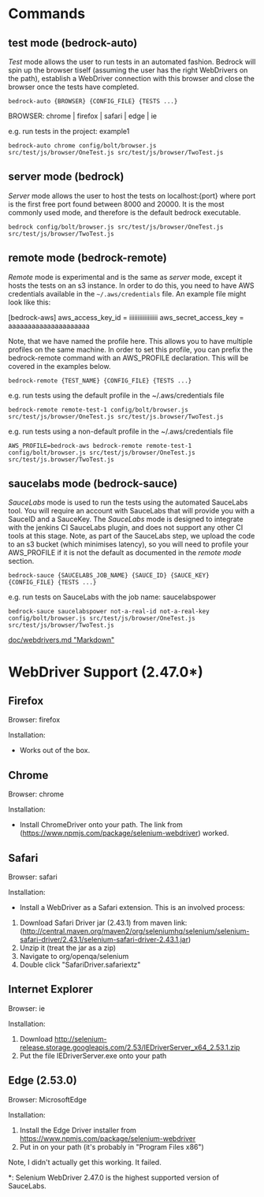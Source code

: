 Commands
========

test mode (bedrock-auto)
---------

*Test* mode allows the user to run tests in an automated fashion. Bedrock will spin up the browser tiself (assuming the user has the right WebDrivers on the path),
establish a WebDriver connection with this browser and close the browser once the tests have completed.

`bedrock-auto {BROWSER} {CONFIG_FILE} {TESTS ...}`

BROWSER: chrome | firefox | safari | edge | ie

e.g. run tests in the project: example1

`bedrock-auto chrome config/bolt/browser.js src/test/js/browser/OneTest.js src/test/js/browser/TwoTest.js`



server mode (bedrock)
---------

*Server* mode allows the user to host the tests on localhost:{port} where port is the first free port found between 8000 and 20000. It is the most commonly used
mode, and therefore is the default bedrock executable.

`bedrock config/bolt/browser.js src/test/js/browser/OneTest.js src/test/js/browser/TwoTest.js`



remote mode (bedrock-remote)
-----------

*Remote* mode is experimental and is the same as *server* mode, except it hosts the tests on an s3 instance. In order to do this, you need to have AWS credentials
available in the `~/.aws/credentials` file. An example file might look like this:

[bedrock-aws]
aws_access_key_id = iiiiiiiiiiiiiiiii
aws_secret_access_key = aaaaaaaaaaaaaaaaaaaaa

Note, that we have named the profile here. This allows you to have multiple profiles on the same machine. In order to set this profile, you can prefix the bedrock-remote command with
an AWS_PROFILE declaration. This will be covered in the examples below.

`bedrock-remote {TEST_NAME} {CONFIG_FILE} {TESTS ...}`

e.g. run tests using the default profile in the ~/.aws/credentials file

`bedrock-remote remote-test-1 config/bolt/browser.js src/test/js/browser/OneTest.js src/test/js.browser/TwoTest.js`

e.g. run tests using a non-default profile in the ~/.aws/credentials file

`AWS_PROFILE=bedrock-aws bedrock-remote remote-test-1 config/bolt/browser.js src/test/js/browser/OneTest.js src/test/js.browser/TwoTest.js`



saucelabs mode (bedrock-sauce)
-----------

*SauceLabs* mode is used to run the tests using the automated SauceLabs tool. You will require an account with SauceLabs that will provide you with a SauceID and a SauceKey. The *SauceLabs*
mode is designed to integrate with the jenkins CI SauceLabs plugin, and does not support any other CI tools at this stage. Note, as part of the SauceLabs step, we upload the code to an s3
bucket (which minimises latency), so you will need to profile your AWS_PROFILE if it is not the default as documented in the *remote mode* section.

`bedrock-sauce {SAUCELABS_JOB_NAME} {SAUCE_ID} {SAUCE_KEY} {CONFIG_FILE} {TESTS ...}`

e.g. run tests on SauceLabs with the job name: saucelabspower

`bedrock-sauce saucelabspower not-a-real-id not-a-real-key config/bolt/browser.js src/test/js/browser/OneTest.js src/test/js/browser/TwoTest.js`

[doc/webdrivers.md "Markdown"](doc/webdrivers.md)



WebDriver Support (2.47.0*)
==========

Firefox
--------

Browser: firefox

Installation:

* Works out of the box.

Chrome
-------

Browser: chrome

Installation:

* Install ChromeDriver onto your path. The link from (https://www.npmjs.com/package/selenium-webdriver) worked.

Safari
------

Browser: safari

Installation:

* Install a WebDriver as a Safari extension. This is an involved process:


1. Download Safari Driver jar (2.43.1) from maven link: (http://central.maven.org/maven2/org/seleniumhq/selenium/selenium-safari-driver/2.43.1/selenium-safari-driver-2.43.1.jar)
2. Unzip it (treat the jar as a zip)
3. Navigate to org/openqa/selenium
4. Double click "SafariDriver.safariextz"

Internet Explorer
-------------

Browser: ie

Installation:

1. Download http://selenium-release.storage.googleapis.com/2.53/IEDriverServer_x64_2.53.1.zip
2. Put the file IEDriverServer.exe onto your path

Edge (2.53.0)
-----

Browser: MicrosoftEdge

Installation:

1. Install the Edge Driver installer from https://www.npmjs.com/package/selenium-webdriver
2. Put in on your path (it's probably in "Program Files x86")

Note, I didn't actually get this working. It failed.


*: Selenium WebDriver 2.47.0 is the highest supported version of SauceLabs.

